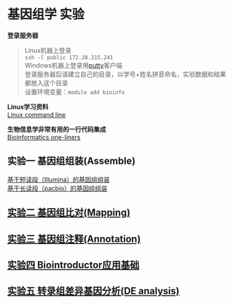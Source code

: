 # 基因组学 实验

**登录服务器**

> Linux机器上登录  
> `ssh -l public 172.28.215.241`  
> Windows机器上登录用[putty](https://the.earth.li/~sgtatham/putty/latest/x86/putty.exe)客户端  
> 登录服务器后请建立自己的目录，以学号+姓名拼音命名，实验数据和结果都放入这个目录  
> 设置环境变量：`module add bioinfo`  

**Linux学习资料**  
[Linux command line](https://github.com/hnnd/Linux_command_line)

**生物信息学非常有用的一行代码集成**  
      [Bioinformatics one-liners](https://github.com/hnnd/oneliners)

## 实验一 基因组组装(Assemble)  
   [基于短读段（Illumina）的基因组组装](https://github.com/hnnd/GenomicLab/blob/master/Lab1_1.md)  
   [基于长读段（pacbio）的基因组组装](https://github.com/hnnd/GenomicLab/blob/master/Lab1_2.md)  
## [实验二 基因组比对(Mapping)](https://github.com/hnnd/GenomicLab/blob/master/Lab2.md)  
## [实验三 基因组注释(Annotation)](https://github.com/hnnd/GenomicLab/blob/master/Lab3.md)  
## [实验四 Biointroductor应用基础](https://github.com/hnnd/GenomicLab/blob/master/Lab4_Biointroductor.md)
## [实验五 转录组差异基因分析(DE analysis)](https://github.com/hnnd/GenomicLab/blob/master/Lab5_RNA-Seq.md) 
